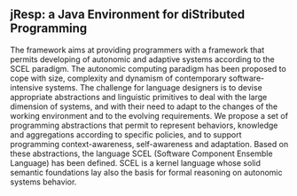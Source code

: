 ## jResp: a Java Environment for diStributed Programming

The framework aims at providing programmers with a framework that permits developing of autonomic and adaptive systems according to the SCEL paradigm. The autonomic computing paradigm has been proposed to cope with size, complexity and dynamism of contemporary software-intensive systems. The challenge for language designers is to devise appropriate abstractions and linguistic primitives to deal with the large dimension of systems, and with their need to adapt to the changes of the working environment and to the evolving requirements. We propose a set of programming abstractions that permit to represent behaviors, knowledge and aggregations according to specific policies, and to support programming context-awareness, self-awareness and adaptation. Based on these abstractions, the language SCEL (Software Component Ensemble Language) has been defined. SCEL is a kernel language whose solid semantic foundations lay also the basis for formal reasoning on autonomic systems behavior.
